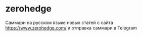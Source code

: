 # zerohedge
Саммари на русском языке новых статей с сайта https://www.zerohedge.com/ и отправка саммари в Telegram
